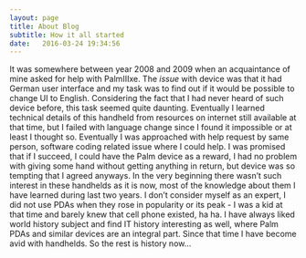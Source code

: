 ```yaml
---
layout: page
title: About Blog
subtitle: How it all started
date:   2016-03-24 19:34:56
---
```


It was somewhere between year 2008 and 2009 when an acquaintance of mine asked for help with PalmIIIxe. The *issue* with device was that it had German user interface and my task was to find out if it would be possible to change UI to English. Considering the fact that I had never heard of such device before, this task seemed quite daunting. Eventually I learned technical details of this handheld from resources on internet still available at that time, but I failed with language change since I found it impossible or at least I thought so. Eventually I was approached with help request by same person, software coding related issue where I could help. I was promised that if I succeed, I could have the Palm device as a reward, I had no problem with giving some hand without getting anything in return, but device was so tempting that I agreed anyways. In the very beginning there wasn’t such interest in these handhelds as it is now, most of the knowledge about them I have learned during last two years. I don’t consider myself as an expert, I did not use PDAs when they rose in popularity or its peak - I was a kid at that time and barely knew that cell phone existed, ha ha. I have always liked world history subject and find IT history interesting as well, where Palm PDAs and similar devices are an integral part. Since that time I have become avid with handhelds. So the rest is history now…
